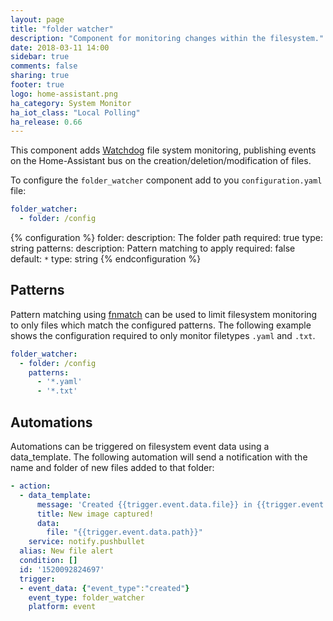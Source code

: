 ```yaml
---
layout: page
title: "folder watcher"
description: "Component for monitoring changes within the filesystem."
date: 2018-03-11 14:00
sidebar: true
comments: false
sharing: true
footer: true
logo: home-assistant.png
ha_category: System Monitor
ha_iot_class: "Local Polling"
ha_release: 0.66
---
```


This component adds [Watchdog](https://pythonhosted.org/watchdog/) file system monitoring, publishing events on the Home-Assistant bus on the creation/deletion/modification of files.

To configure the `folder_watcher` component add to you `configuration.yaml` file:

```yaml
folder_watcher:
  - folder: /config
```

{% configuration %}
folder:
  description: The folder path
  required: true
  type: string
patterns:
  description: Pattern matching to apply
  required: false
  default: `*`
  type: string
{% endconfiguration %}

## Patterns
Pattern matching using [fnmatch](https://docs.python.org/3.6/library/fnmatch.html) can be used to limit filesystem monitoring to only files which match the configured patterns. The following example shows the configuration required to only monitor filetypes `.yaml` and `.txt`.

```yaml
folder_watcher:
  - folder: /config
    patterns:
      - '*.yaml'
      - '*.txt'
```

## Automations
Automations can be triggered on filesystem event data using a data_template. The following automation will send a notification with the name and folder of new files added to that folder:

```yaml
- action:
  - data_template:
      message: 'Created {{trigger.event.data.file}} in {{trigger.event.data.folder}}'
      title: New image captured!
      data:
        file: "{{trigger.event.data.path}}"
    service: notify.pushbullet
  alias: New file alert
  condition: []
  id: '1520092824697'
  trigger:
  - event_data: {"event_type":"created"}
    event_type: folder_watcher
    platform: event
```
